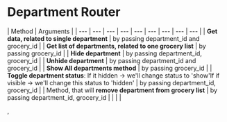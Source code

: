 # Department Router

| Method | Arguments |
| --- | --- | --- | --- | --- | --- | --- | --- | --- |
| **Get data, related to single department** | by passing department\_id and grocery\_id |
| **Get list of departments, related to one grocery list** | by passing grocery\_id |
| **Hide department** | by passing department\_id, grocery\_id |
| **Unhide department** | by passing department\_id and grocery\_id |
| **Show All departments method** | by passing grocery\_id |
| **Toggle department status**:  If it hidden -&gt; we'll change status to 'show'If if visible -&gt; we'll change this status to 'hidden' | by passing department\_id, grocery\_id |
| Method, that will **remove department from grocery list** | by passing department\_id, grocery\_id |
|  |  |



 









, 



